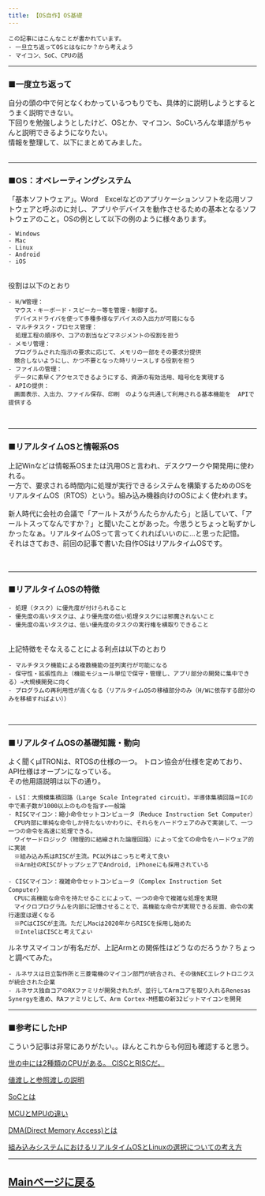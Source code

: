 ```yaml
---
title: 【OS自作】OS基礎
---
```

<script async src="https://pagead2.googlesyndication.com/pagead/js/adsbygoogle.js?client=ca-pub-2844921131740253"
     crossorigin="anonymous"></script>
<!-- Global site tag (gtag.js) - Google Analytics -->
<script async src="https://www.googletagmanager.com/gtag/js?id=G-H1234VX5NE"></script>
<script>
  window.dataLayer = window.dataLayer || [];
  function gtag(){dataLayer.push(arguments);}
  gtag('js', new Date());

  gtag('config', 'G-H1234VX5NE');
</script>



```
この記事にはこんなことが書かれています。
- 一旦立ち返ってOSとはなにか？から考えよう
- マイコン、SoC、CPUの話
```
----
### ■一度立ち返って<br>
自分の頭の中で何となくわかっているつもりでも、具体的に説明しようとするとうまく説明できない。<br>
下回りを勉強しようとしたけど、OSとか、マイコン、SoCいろんな単語がちゃんと説明できるようになりたい。<br>
情報を整理して、以下にまとめてみました。<br>
<br>


----
### ■OS：オペレーティングシステム<br>
「基本ソフトウェア」。Word　Excelなどのアプリケーションソフトを応用ソフトウェアと呼ぶのに対し、アプリやデバイスを動作させるための基本となるソフトウェアのこと。OSの例として以下の例のように様々あります。
<br>

```
- Windows
- Mac
- Linux
- Android
- iOS
```
<br>
役割は以下のとおり<br>

```
- H/W管理：
　マウス・キーボード・スピーカー等を管理・制御する。
　デバイスドライバを使って多種多様なデバイスの入出力が可能になる
- マルチタスク・プロセス管理：
  処理工程の順序や、コアの割当などマネジメントの役割を担う
- メモリ管理：
　プログラムされた指示の要求に応じて、メモリの一部をその要求分提供
　競合しないようにし、かつ不要となった時リリースしする役割を担う
- ファイルの管理：
　データに素早くアクセスできるようにする、資源の有効活用、暗号化を実現する
- APIの提供：
　画面表示、入出力、ファイル保存、印刷　のような共通して利用される基本機能を  APIで提供する
```
<br>

----
### ■リアルタイムOSと情報系OS<br>
上記Winなどは情報系OSまたは汎用OSと言われ、デスクワークや開発用に使われる。<br>
一方で、要求される時間内に処理が実行できるシステムを構築するためのOSをリアルタイムOS（RTOS）という。組み込み機器向けのOSによく使われます。<br><br>
新人時代に会社の会議で「アールトスがうんたらかんたら」と話していて、「アールトスってなんですか？」と聞いたことがあった。今思うとちょっと恥ずかしかったなぁ。リアルタイムOSって言ってくれればいいのに…と思った記憶。<br>
それはさておき、前回の記事で書いた自作OSはリアルタイムOSです。<br>
<br>
<br>

----
### ■リアルタイムOSの特徴<br>

```
- 処理（タスク）に優先度が付けられること
- 優先度の高いタスクは、より優先度の低い処理タスクには邪魔されないこと
- 優先度の高いタスクは、低い優先度のタスクの実行権を横取りできること
```
<br>
上記特徴をそなえることによる利点は以下のとおり
<br>

```
- マルチタスク機能による複数機能の並列実行が可能になる
- 保守性・拡張性向上（機能モジュール単位で保守・管理し、アプリ部分の開発に集中できる）→大規模開発に向く
- プログラムの再利用性が高くなる（リアルタイムOSの移植部分のみ（H/Wに依存する部分のみを移植すればよい））
```
<br>

----

### ■リアルタイムOSの基礎知識・動向<br>
よく聞くμITRONは、RTOSの仕様の一つ。
トロン協会が仕様を定めており、API仕様はオープンになっている。<br>
その他用語説明は以下の通り。
```
- LSI：大規模集積回路（Large Scale Integrated circuit）。半導体集積回路＝ICの中で素子数が1000以上のものを指す←一般論
- RISCマイコン：縮小命令セットコンピュータ（Reduce Instruction Set Computer）
　CPU内部に単純な命令しか持たないかわりに、それらをハードウェアのみで実装して、一つ一つの命令を高速に処理できる。
　ワイヤードロジック（物理的に結線された論理回路）によって全ての命令をハードウェア的に実装
　※組み込み系はRISCが主流。PC以外はこっちと考えて良い
　※Arm社のRISCがトップシェアでAndroid, iPhoneにも採用されている
　
- CISCマイコン：複雑命令セットコンピュータ（Complex Instruction Set Computer）
　CPUに高機能な命令を持たせることによって、一つの命令で複雑な処理を実現
　マイクロプログラムを内部に記憶させることで、高機能な命令が実現できる反面、命令の実行速度は遅くなる
　※PCはCISCが主流。ただしMacは2020年からRISCを採用し始めた
　※IntelはCISCと考えてよい

```
ルネサスマイコンが有名だが、上記Armとの関係性はどうなのだろうか？ちょっと調べてみた。

```
- ルネサスは日立製作所と三菱電機のマイコン部門が統合され、その後NECエレクトロニクスが統合された企業
- ルネサス独自コアのRXファミリが開発されたが、並行してArmコアを取り入れるRenesas Synergyを進め、RAファミリとして、Arm Cortex-M搭載の新32ビットマイコンを開発
```

----
### ■参考にしたHP<br>
こういう記事は非常にありがたい。。ほんとこれからも何回も確認すると思う。<br>

[世の中には2種類のCPUがある。 CISCとRISCだ。](https://medium.dotsarc.com/%E4%B8%96%E3%81%AE%E4%B8%AD%E3%81%AB%E3%81%AF2%E7%A8%AE%E9%A1%9E%E3%81%AEcpu%E3%81%8C%E3%81%82%E3%82%8B-cisc%E3%81%A8risc%E3%81%A0-a9a69d5d9275)<br>

[値渡しと参照渡しの説明](https://same.blog/2022/01/12/c%E8%A8%80%E8%AA%9E%E5%88%9D%E5%BF%83%E8%80%85%E5%90%91%E3%81%91%E3%81%AB%E5%80%A4%E6%B8%A1%E3%81%97%E3%81%A8%E5%8F%82%E7%85%A7%E6%B8%A1%E3%81%97%E3%82%92%E8%A7%A3%E8%AA%AC%E3%81%97%E3%81%A6/)<br>


[SoCとは](https://qiita.com/lymansouka2017/items/a6e7717821e923ada83c)<br>

[MCUとMPUの違い](https://edn.itmedia.co.jp/edn/articles/1601/26/news018.html)<br>

[DMA(Direct Memory Access)とは](https://uquest.tktk.co.jp/embedded/learning/lecture15-1.html)<br>

[組み込みシステムにおけるリアルタイムOSとLinuxの選択についての考え方](https://www.aps-web.jp/academy/rtos/289/)

----


## [Mainページに戻る](https://kissshot-skup.github.io/webpage)

